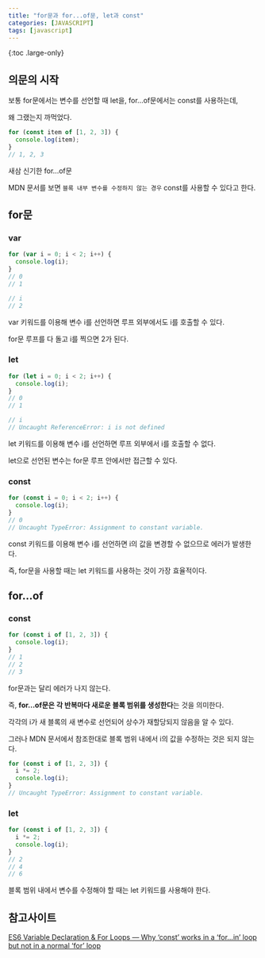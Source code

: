 ```yaml
---
title: "for문과 for...of문, let과 const"
categories: [JAVASCRIPT]
tags: [javascript]
---
```


{:toc .large-only}

## 의문의 시작

보통 for문에서는 변수를 선언할 때 let을, for...of문에서는 const를 사용하는데,

왜 그랬는지 까먹었다.

```js
for (const item of [1, 2, 3]) {
  console.log(item);
}
// 1, 2, 3
```

새삼 신기한 for...of문

MDN 문서를 보면 `블록 내부 변수를 수정하지 않는 경우` const를 사용할 수 있다고 한다.

## for문

### var

```js
for (var i = 0; i < 2; i++) {
  console.log(i);
}
// 0
// 1

// i
// 2
```

var 키워드를 이용해 변수 i를 선언하면 루프 외부에서도 i를 호출할 수 있다.

for문 루프를 다 돌고 i를 찍으면 2가 된다.

### let

```js
for (let i = 0; i < 2; i++) {
  console.log(i);
}
// 0
// 1

// i
// Uncaught ReferenceError: i is not defined
```

let 키워드를 이용해 변수 i를 선언하면 루프 외부에서 i를 호출할 수 없다.

let으로 선언된 변수는 for문 루프 안에서만 접근할 수 있다.

### const

```js
for (const i = 0; i < 2; i++) {
  console.log(i);
}
// 0
// Uncaught TypeError: Assignment to constant variable.
```

const 키워드를 이용해 변수 i를 선언하면 i의 값을 변경할 수 없으므로 에러가 발생한다.

즉, for문을 사용할 때는 let 키워드를 사용하는 것이 가장 효율적이다.

## for...of

### const

```js
for (const i of [1, 2, 3]) {
  console.log(i);
}
// 1
// 2
// 3
```

for문과는 달리 에러가 나지 않는다.

즉, **for...of문은 각 반복마다 새로운 블록 범위를 생성한다**는 것을 의미한다.

각각의 i가 새 블록의 새 변수로 선언되어 상수가 재할당되지 않음을 알 수 있다.

그러나 MDN 문서에서 참조한대로 블록 범위 내에서 i의 값을 수정하는 것은 되지 않는다.

```js
for (const i of [1, 2, 3]) {
  i *= 2;
  console.log(i);
}
// Uncaught TypeError: Assignment to constant variable.
```

### let

```js
for (const i of [1, 2, 3]) {
  i *= 2;
  console.log(i);
}
// 2
// 4
// 6
```

블록 범위 내에서 변수를 수정해야 할 때는 let 키워드를 사용해야 한다.

## 참고사이트

[ES6 Variable Declaration & For Loops — Why ‘const’ works in a ‘for…in’ loop but not in a normal ‘for’ loop](https://medium.com/@mautayro/es6-variable-declaration-for-loops-why-const-works-in-a-for-in-loop-but-not-in-a-normal-a200cc5467c2)
